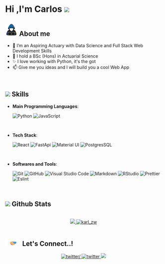 <h1 align="left"><b>Hi ,I'm Carlos </b><img src="https://media.giphy.com/media/hvRJCLFzcasrR4ia7z/giphy.gif" width="35"></h1>

## <picture><img src = "https://github.com/0xAbdulKhalid/0xAbdulKhalid/raw/main/assets/mdImages/about_me.gif" width = 40px></picture> **About me**
- 👀 I’m an Aspiring Actuary with Data Science and Full Stack Web Development Skills
- 🌱 I hold a BSc (Hons) in Actuarial Science
- ✨ I love working with Python, it's the got
- 📫 Give me you ideas and I will build you a cool Web App
<br>

## <img src="https://media2.giphy.com/media/QssGEmpkyEOhBCb7e1/giphy.gif?cid=ecf05e47a0n3gi1bfqntqmob8g9aid1oyj2wr3ds3mg700bl&rid=giphy.gif" width ="25"><b> Skills</b>

<p align="center">

- **Main Programming Languages**:
  
  ![Python](https://img.shields.io/badge/Python-3776AB?style=for-the-badge&logo=python&logoColor=white)
  ![JavaScript](https://img.shields.io/badge/JavaScript%20-%23F7DF1E.svg?style=for-the-badge&logo=javascript&logoColor=black)
 
<br>   

- **Tech Stack**:

  ![React](https://img.shields.io/badge/React-20232A?style=for-the-badge&logo=react&logoColor=61DAFB)
  ![FastApi](https://img.shields.io/badge/FastAPI-009688?style=for-the-badge&logo=FastAPI&logoColor=white)
  ![Material UI](https://img.shields.io/badge/Material--UI-0081CB?style=for-the-badge&logo=material-ui&logoColor=white)
  ![PostgresSQL](https://img.shields.io/badge/PostgreSQL-316192?style=for-the-badge&logo=postgresql&logoColor=white)
 
<br>

- **Softwares and Tools**:

  ![Git](https://img.shields.io/badge/git-%23F05033.svg?style=for-the-badge&logo=git&logoColor=white)
  ![GitHub](https://img.shields.io/badge/github-%23121011.svg?style=for-the-badge&logo=github&logoColor=white)
  ![Visual Studio Code](https://img.shields.io/badge/Visual%20Studio%20Code-0078d7.svg?style=for-the-badge&logo=visual-studio-code&logoColor=white)
  ![Markdown](https://img.shields.io/badge/markdown-%23000000.svg?style=for-the-badge&logo=markdown&logoColor=white)
  ![RStudio](https://img.shields.io/badge/RStudio-75AADB?style=for-the-badge&logo=RStudio&logoColor=white)
  ![Prettier](https://img.shields.io/badge/prettier-1A2C34?style=for-the-badge&logo=prettier&logoColor=F7BA3E)
  ![Eslint](https://img.shields.io/badge/eslint-3A33D1?style=for-the-badge&logo=eslint&logoColor=white)

</p>

<br>

## <img src="https://media.giphy.com/media/iY8CRBdQXODJSCERIr/giphy.gif" width="35"><b> Github Stats </b>

<br>

<div align="center">

<a href="https://github.com/karlzw/">
  <img src="https://github-readme-stats.vercel.app/api?username=karlzw&include_all_commits=true&count_private=true&show_icons=true&line_height=20&title_color=7A7ADB&icon_color=2234AE&text_color=D3D3D3&bg_color=0,000000,130F40" width="450"/>
  <img src="https://github-readme-stats.vercel.app/api/top-langs?username=karlzw&include_all_commits=true&count_private=true&show_icons=true&locale=en&line_height=20&title_color=7A7ADB&icon_color=2234AE&text_color=D3D3D3&bg_color=0,000000,130F40" width="375"  alt="karl_zw"/>
</a>
</div>


<div align='left'>

<br>
  
## <img src="https://github.com/0xAbdulKhalid/0xAbdulKhalid/raw/main/assets/mdImages/handshake.gif" width ="50"><b> Let's Connect..!</b>
  
<div align='center'>
  <a href="https://twitter.com/karl_zw" target="_blank">
  <img src="https://img.shields.io/badge/twitter-%2300acee.svg?color=1DA1F2&style=for-the-badge&logo=twitter&logoColor=white" alt=twitter/>
  </a>
  <a href="https://www.linkedin.com/in/carlos-tizirai-95641b1b9/" target="_blank">
  <img src="https://img.shields.io/badge/linkedin-%2300acee.svg?color=405DE6&style=for-the-badge&logo=linkedin&logoColor=white" alt=twitter s/>
  </a>
  <a href="mailto:ctizirai2@gmail.com" target="_blank">
  <img src="https://img.shields.io/badge/gmail-%23EA4335.svg?style=for-the-badge&logo=gmail&logoColor=white" t=mail />
  </a>
</div>
  
  

<br>





